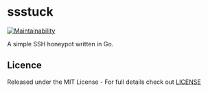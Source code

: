 # ssstuck

[![Maintainability](https://api.codeclimate.com/v1/badges/0d2f83396da20777ed70/maintainability)](https://codeclimate.com/github/mikeee/ssstuck/maintainability)

A simple SSH honeypot written in Go.

## Licence

Released under the MIT License - For full details check out [LICENSE](https://github.com/mikeee/ssstuck/blob/master/LICENSE)
